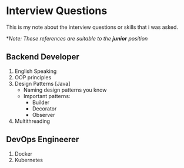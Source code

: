 # Interview Questions
This is my note about the interview questions or skills that i was asked.

**Note: These references are suitable to the __junior__ position*

## Backend Developer
1. English Speaking
2. OOP principles
3. Design Patterns [Java]
    - Naming design patterns you know
    - Important patterns:
        - Builder
        - Decorator
        - Observer
4. Multithreading


## DevOps Engineerer
1. Docker
2. Kubernetes

